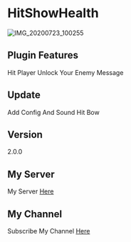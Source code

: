 # HitShowHealth

![IMG_20200723_100255](https://user-images.githubusercontent.com/68668776/88249244-12440b80-ccce-11ea-92a0-230ddbd6c232.jpg)

## Plugin Features

Hit Player Unlock Your Enemy Message

## Update

Add Config And Sound Hit Bow

## Version

2.0.0

## My Server

My Server [Here](minecraft://?addExternalServer=Hydra|hydraskyblock.my.to:19132)

## My Channel

Subscribe My Channel [Here](https://www.youtube.com/channel/UC4CunLx70br1vrCPDb8LUSQ) 
